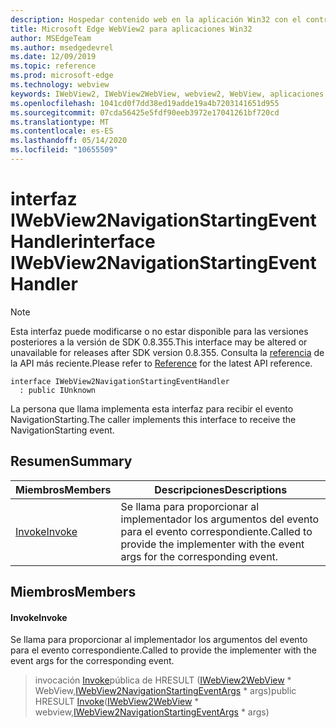 ```yaml
---
description: Hospedar contenido web en la aplicación Win32 con el control Microsoft Edge WebView2
title: Microsoft Edge WebView2 para aplicaciones Win32
author: MSEdgeTeam
ms.author: msedgedevrel
ms.date: 12/09/2019
ms.topic: reference
ms.prod: microsoft-edge
ms.technology: webview
keywords: IWebView2, IWebView2WebView, webview2, WebView, aplicaciones Win32, Win32, Edge
ms.openlocfilehash: 1041cd0f7dd38ed19adde19a4b7203141651d955
ms.sourcegitcommit: 07cda56425e5fdf90eeb3972e17041261bf720cd
ms.translationtype: MT
ms.contentlocale: es-ES
ms.lasthandoff: 05/14/2020
ms.locfileid: "10655509"
---
```

# <span data-ttu-id="ebbc5-104">interfaz IWebView2NavigationStartingEventHandler</span><span class="sxs-lookup"><span data-stu-id="ebbc5-104">interface IWebView2NavigationStartingEventHandler</span></span> 

> [!NOTE]
> <span data-ttu-id="ebbc5-105">Esta interfaz puede modificarse o no estar disponible para las versiones posteriores a la versión de SDK 0.8.355.</span><span class="sxs-lookup"><span data-stu-id="ebbc5-105">This interface may be altered or unavailable for releases after SDK version 0.8.355.</span></span> <span data-ttu-id="ebbc5-106">Consulta la [referencia](../../../webview2-api-reference.md) de la API más reciente.</span><span class="sxs-lookup"><span data-stu-id="ebbc5-106">Please refer to [Reference](../../../webview2-api-reference.md) for the latest API reference.</span></span>

```
interface IWebView2NavigationStartingEventHandler
  : public IUnknown
```

<span data-ttu-id="ebbc5-107">La persona que llama implementa esta interfaz para recibir el evento NavigationStarting.</span><span class="sxs-lookup"><span data-stu-id="ebbc5-107">The caller implements this interface to receive the NavigationStarting event.</span></span>

## <span data-ttu-id="ebbc5-108">Resumen</span><span class="sxs-lookup"><span data-stu-id="ebbc5-108">Summary</span></span>

 <span data-ttu-id="ebbc5-109">Miembros</span><span class="sxs-lookup"><span data-stu-id="ebbc5-109">Members</span></span>                        | <span data-ttu-id="ebbc5-110">Descripciones</span><span class="sxs-lookup"><span data-stu-id="ebbc5-110">Descriptions</span></span>
--------------------------------|---------------------------------------------
[<span data-ttu-id="ebbc5-111">Invoke</span><span class="sxs-lookup"><span data-stu-id="ebbc5-111">Invoke</span></span>](#invoke) | <span data-ttu-id="ebbc5-112">Se llama para proporcionar al implementador los argumentos del evento para el evento correspondiente.</span><span class="sxs-lookup"><span data-stu-id="ebbc5-112">Called to provide the implementer with the event args for the corresponding event.</span></span>

## <span data-ttu-id="ebbc5-113">Miembros</span><span class="sxs-lookup"><span data-stu-id="ebbc5-113">Members</span></span>

#### <span data-ttu-id="ebbc5-114">Invoke</span><span class="sxs-lookup"><span data-stu-id="ebbc5-114">Invoke</span></span> 

<span data-ttu-id="ebbc5-115">Se llama para proporcionar al implementador los argumentos del evento para el evento correspondiente.</span><span class="sxs-lookup"><span data-stu-id="ebbc5-115">Called to provide the implementer with the event args for the corresponding event.</span></span>

> <span data-ttu-id="ebbc5-116">invocación [Invoke](#invoke)pública de HRESULT ([IWebView2WebView](IWebView2WebView.md) \* WebView,[IWebView2NavigationStartingEventArgs](IWebView2NavigationStartingEventArgs.md) \* args)</span><span class="sxs-lookup"><span data-stu-id="ebbc5-116">public HRESULT [Invoke](#invoke)([IWebView2WebView](IWebView2WebView.md) \* webview,[IWebView2NavigationStartingEventArgs](IWebView2NavigationStartingEventArgs.md) \* args)</span></span>


